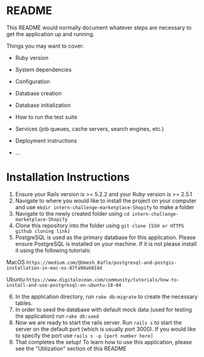 # README

This README would normally document whatever steps are necessary to get the
application up and running.

Things you may want to cover:

* Ruby version

* System dependencies

* Configuration

* Database creation

* Database initialization

* How to run the test suite

* Services (job queues, cache servers, search engines, etc.)

* Deployment instructions

* ...
# Installation Instructions

1. Ensure your Rails version is >= 5.2.2 and your Ruby version is >= 2.5.1
2. Navigate to where you would like to install the project on your computer and use `mkdir intern-challenge-marketplace-Shopify` to make a folder
3. Navigate to the newly created folder using `cd intern-challenge-marketplace-Shopify`
4. Clone this repository into the folder using `git clone [SSH or HTTPS github cloning link]`
5. PostgreSQL is used as the primary database for this application. Please ensure PostgreSQL is installed on your machine. If it is not please install it using the following tutorials:

MacOS `https://medium.com/@Umesh_Kafle/postgresql-and-postgis-installation-in-mac-os-87fa98a6814d`

Ubuntu `https://www.digitalocean.com/community/tutorials/how-to-install-and-use-postgresql-on-ubuntu-18-04`

6. In the application directory, run `rake db:migrate` to create the necessary tables. 
7. In order to seed the database with default mock data (used for testing the application) run `rake db:seed`
8. Now we are ready to start the rails server. Run `rails s` to start the server on the default port (which is usually port 3000). If you would like to specify the port use `rails s -p [port number here]`
9. That completes the setup! To learn how to use this application, please see the "Utilization" section of this README

